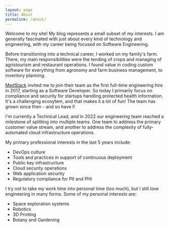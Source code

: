 ```yaml
---
layout: page
title: About
permalink: /about/
---
```


Welcome to my site! My blog represents a small subset of my interests. I am
generally fascinated with just about every kind of technology and engineering,
with my career being focused on Software Engineering.

Before transitioning into a technical career, I worked on my family's farm.
There, my main responsibilities were the tending of crops and managing of
agristourism and restaurant operations. I found value in coding custom software
for everything from agronomy and farm business management, to inventory planning.

[MedStack] invited me to join their team as the first full-time engineering hire
in 2017, starting as a Software Developer. So today I primarily focus on
compliance and security for startups handling protected health information. It's
a challenging ecosytem, and that makes it a lot of fun! The team has grown since
then - and so have I!

I'm currently a Technical Lead, and in 2022 our engineering team reached a
milestone of splitting into multiple teams. One team to address the primary
customer value stream, and another to address the complexity of fully-automated
cloud infrastructure operations.

My primary professional interests in the last 5 years include:
- DevOps culture
- Tools and practices in support of continuous deployment
- Public key infrastructure
- Cloud security operations
- Web application security
- Regulatory compliance for PII and PHI

I try not to take my work time into personal time (too much), but I still love
engineering in many forms. Some of my personal interests are:
- Space exploration systems
- Robotics
- 3D Printing
- Botany and Gardening

[MedStack]: https://medstack.co
